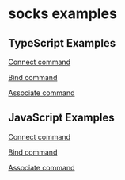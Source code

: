 # socks examples## TypeScript Examples[Connect command](typescript/connectExample.md)[Bind command](typescript/bindExample.md)[Associate command](typescript/associateExample.md)## JavaScript Examples[Connect command](javascript/connectExample.md)[Bind command](javascript/bindExample.md)[Associate command](javascript/associateExample.md)